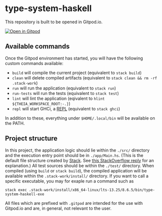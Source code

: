 # type-system-haskell

This repository is built to be opened in Gitpod.io.

[![Open in Gitpod](https://gitpod.io/button/open-in-gitpod.svg)](https://gitpod.io/#https://github.com/blalasaadri/type-system-haskell)

## Available commands
Once the Gitpod environment has started, you will have the following custom commands available:
- `build` will compile the current project (equivalent to `stack build`)
- `clean` will delete compiled artifacts (equivalent to `stack clean && rm -rf .stack-work`)
- `run` will run the application (equivalent to `stack run`)
- `run-tests` will run the tests (equivalent to `stack test`)
- `lint` will lint the application (eqivalent to `hlint ${THEIA_WORKSPACE_ROOT:-.}`)
- `repl` will start GHCi, a [REPL](https://en.wikipedia.org/wiki/Read%E2%80%93eval%E2%80%93print_loop) (equivalent to `stack ghci`)

In addition to these, everything under `$HOME/.local/bin` will be available on the PATH.

## Project structure
In this project, the application logic should lie within the `./src/` directory and the execution entry point should be in `./app/Main.hs`.
(This is the default file structure created by [Stack](https://docs.haskellstack.org/en/stable/README/).
See [this StackOverflow reply](https://stackoverflow.com/a/39070268/2382246) for an explanation.)
All test sources should be within the `./test/` directory.
When compiled (using `build` or `stack build`), the compiled application will be available within the `.stack-work/install/` directory.
If you want to call a specific executable, you may for exaple run a command such as
```shell
stack exec .stack-work/install/x86_64-linux/lts-13.25/8.6.5/bin/type-system-haskell-exe
```

All files which are prefixed with `.gitpod` are intended for the use with Gitpod.io and are, in general, not relevant to the user.
